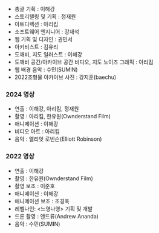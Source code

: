 - 총괄 기획 : 이해강
- 스토리텔링 및 기획 : 정재원
- 아트디렉션 : 아리킴
- 소프트웨어 엔지니어 : 강재석
- 웹 기획 및 디자인 : 권민서
- 아키비스트 : 김유리
- 도깨비, 지도 일러스트 : 이해강
- 도깨비 공간/아카이브 공간 비디오, 지도 노이즈 그래픽 : 아리킴
- 웹 배경 음악 : 수민(SUMIN)
- 2022조형물 아카이브 사진 : 강지훈(baechu)

### 2024 영상

- 연출 : 이해강, 아리킴, 정재원
- 촬영 : 아리킴, 한유원(Ownderstand Film)
- 애니메이션 : 이해강
- 비디오 아트 : 아리킴
- 음악 : 엘리엇 로빈슨(Elliott Robinson)

### 2022 영상

- 연출 : 이해강
- 촬영 : 한유원(Ownderstand Film)
- 촬영 보조 : 이준호
- 애니메이션 : 이해강
- 애니메이션 보조 : 조경욱
- 레벨나인: <느영나영> 기획 및 개발
- 드론 촬영 : 앤드류(Andrew Ananda)
- 음악 : 수민(SUMIN)
